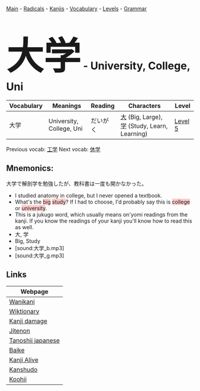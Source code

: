 <style> bigfont {font-size: 100px}</style>
[Main](../README.md) -
[Radicals](../radicals.md) -
[Kanjis](../kanjis.md) -
[Vocabulary](../vocabulary.md) -
[Levels](../levels.md) -
[Grammar](../grammar.md)
# <bigfont> 大学</bigfont> - University, College, Uni 

| Vocabulary | Meanings | Reading | Characters | Level |
| --- | --- | --- | --- | --- |
| 大学 | University, College, Uni | だいがく |  [大](../kanjis/大.md) (Big, Large), [学](../kanjis/学.md) (Study, Learn, Learning) | [Level 5](../levels/wk_level5.md) |

Previous vocab: [工学](工学.md) Next vocab: [休学](休学.md) 

## Mnemonics:
大学で解剖学を勉強したが、教科書は一度も開かなかった。
* I studied anatomy in college, but I never opened a textbook.
* What's the <span style="background-color:#ffcccb"> big</span> <span style="background-color:#ffcccb"> study</span>? If I had to choose, I'd probably say this is <span style="background-color:#ffcccb"> college</span> or <span style="background-color:#ffcccb"> university</span>.
* This is a jukugo word, which usually means on'yomi readings from the kanji. If you know the readings of your kanji you'll know how to read this as well.
* 大, 学
* Big, Study
* [sound:大学_b.mp3]
* [sound:大学_g.mp3]


## Links 

| Webpage |
| --- |
| [Wanikani          ](https://www.wanikani.com/kanji/大学) |
| [Wiktionary        ](https://en.wiktionary.org/wiki/大学) |
| [Kanji damage      ](http://www.kanjidamage.com/kanji/search?utf8=✓&q=大学) |
| [Jitenon           ](https://jitenon.com/kanji/大学) |
| [Tanoshii japanese ](https://www.tanoshiijapanese.com/dictionary/kanji.cfm?k=大学) |
| [Baike             ](https://baike.baidu.com/item/大学) |
| [Kanji Alive       ](https://app.kanjialive.com/大学) |
| [Kanshudo          ](https://www.kanshudo.com/searchmn?q=大学) |
| [Koohii            ](https://kanji.koohii.com/study/kanji/大学) |
